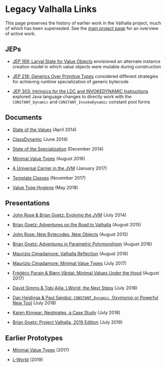 # Legacy Valhalla Links

This page preserves the history of earlier work in the Valhalla project, much of
which has been superseded.
See the [main project page](https://openjdk.java.net/projects/valhalla/)
for an overview of active work.

## JEPs

-   [JEP 169: Larval State for Value Objects](https://openjdk.java.net/jeps/169)
    envisioned an alternate instance creation model in which value objects were
    mutable during construction

-   [JEP 218: Generics Over Primitive Types](https://openjdk.java.net/jeps/218)
    considered different strategies for achieving runtime specialization of
    generic bytecode

-   [JEP 303: Intrinsics for the LDC and INVOKEDYNAMIC Instructions](https://openjdk.java.net/jeps/303)
    explored Java language changes to directly work with the `CONSTANT_Dynamic`
    and `CONSTANT_InvokeDynamic` constant pool forms

## Documents

-   [State of the Values](http://cr.openjdk.java.net/~jrose/values/values.html)
    (April 2014)

-   [ClassDynamic](http://cr.openjdk.java.net/~briangoetz/valhalla/spec-classdyn.html)
    (June 2014)

-   [State of the Specialization](http://cr.openjdk.java.net/~briangoetz/valhalla/specialization.html)
    (December 2014)

-   [Minimal Value Types](http://cr.openjdk.java.net/~jrose/values/shady-values-0.html)
    (August 2016)

-   [A Universal Carrier in the JVM](http://cr.openjdk.java.net/~jrose/values/utype-representation.html)
    (January 2017)

-   [Template Classes](http://cr.openjdk.java.net/~jrose/values/template-classes.html)
    (November 2017)

-   [Value Type Hygiene](http://cr.openjdk.java.net/~jrose/values/value-type-hygiene.html)
    (May 2018)

## Presentations

-   [John Rose & Brian Goetz: Evolving the JVM](https://youtu.be/VziRKd8lLug)
    (July 2014)

-   [Brian Goetz: Adventures on the Road to Valhalla](https://youtu.be/uNgAFSUXuwc)
    (August 2015)

-   [John Rose: New Bytecodes, New Objects](https://youtu.be/SPhJs4KpJBM)
    (August 2015)

-   [Brian Goetz: Adventures in Parametric Polymorphism](https://youtu.be/Tc9vs_HFHVo)
    (August 2016)

-   [Maurizio Cimadamore: Valhalla Reflection](https://youtu.be/YpZZjxvyIVU)
    (August 2016)

-   [Maurizio Cimadamore: Minimal Value Types](https://youtu.be/xyOLHcEuhHY)
    (July 2017)

-   [Frédéric Parain & Bjørn Vårdal: Minimal Values Under the Hood](https://youtu.be/7eDftOYjV-k)
    (August 2017)

-   [David Simms & Tobi Ajila: LWorld, the Next Steps](https://youtu.be/_26KZAegYRM)
    (July 2018)

-   [Dan Heidinga & Paul Sandoz: `CONSTANT_Dynamic`, Oxymoron or Powerful New Tool](https://youtu.be/knPSQyUtM4I)
    (July 2018)

-   [Karen Kinnear: Nestmates, a Case Study](https://youtu.be/-k_IicifbxQ)
    (July 2018)

-   [Brian Goetz: Project Valhalla, 2019 Edition](https://youtu.be/1H4vmT-Va4o)
    (July 2019)

## Earlier Prototypes

-   [Minimal Value Types](https://wiki.openjdk.java.net/display/valhalla/Minimal+Value+Types)
    (2017)

-   [L-World](https://wiki.openjdk.java.net/display/valhalla/L-World)
    (2019)

